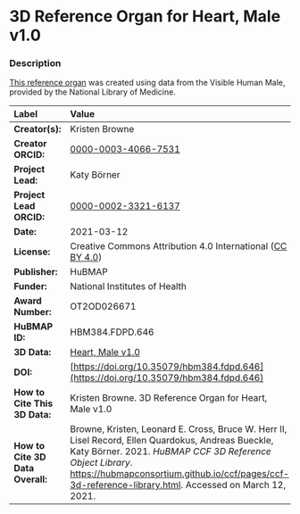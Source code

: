 # 3D Reference Organ for Heart, Male v1.0

### Description
[This reference organ](https://hubmapconsortium.github.io/ccf/pages/ccf-3d-reference-library.html) was created using data from the Visible Human Male, provided by the National Library of Medicine.

| Label | Value |
| :------------- |:-------------|
| **Creator(s):** | Kristen Browne |
| **Creator ORCID:** | [0000-0003-4066-7531](https://orcid.org/0000-0003-4066-7531) |
| **Project Lead:** | Katy B&ouml;rner |
| **Project Lead ORCID:** | [0000-0002-3321-6137](https://orcid.org/0000-0002-3321-6137) |
| **Date:** | 2021-03-12 |
| **License:** | Creative Commons Attribution 4.0 International ([CC BY 4.0](https://creativecommons.org/licenses/by/4.0/)) |
| **Publisher:** | HuBMAP |
| **Funder:** | National Institutes of Health |
| **Award Number:** | OT2OD026671 |
| **HuBMAP ID:** | HBM384.FDPD.646 |
| **3D Data:** | [Heart, Male v1.0](https://hubmapconsortium.github.io/ccf-releases/v1.0/models/VH_M_Heart_v1.0.glb) |
| **DOI:** | [https://doi.org/10.35079/hbm384.fdpd.646](https://doi.org/10.35079/hbm384.fdpd.646) |
| **How to Cite This 3D Data:** | Kristen Browne. 3D Reference Organ for Heart, Male v1.0 | [https://doi.org/10.35079/hbm384.fdpd.646](https://doi.org/10.35079/hbm384.fdpd.646) |
| **How to Cite 3D Data Overall:** | Browne, Kristen, Leonard E. Cross, Bruce W. Herr II, Lisel Record, Ellen Quardokus, Andreas Bueckle, Katy B&ouml;rner. 2021. *HuBMAP CCF 3D Reference Object Library*. https://hubmapconsortium.github.io/ccf/pages/ccf-3d-reference-library.html. Accessed on March 12, 2021. |